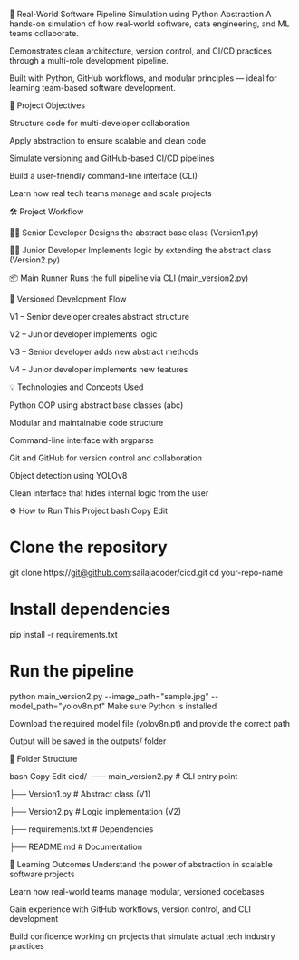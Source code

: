 🚀 Real-World Software Pipeline Simulation using Python Abstraction
A hands-on simulation of how real-world software, data engineering, and ML teams collaborate.

Demonstrates clean architecture, version control, and CI/CD practices through a multi-role development pipeline.

Built with Python, GitHub workflows, and modular principles — ideal for learning team-based software development.

🎯 Project Objectives

Structure code for multi-developer collaboration

Apply abstraction to ensure scalable and clean code

Simulate versioning and GitHub-based CI/CD pipelines

Build a user-friendly command-line interface (CLI)

Learn how real tech teams manage and scale projects

🛠️ Project Workflow

👨‍💻 Senior Developer
Designs the abstract base class (Version1.py)

👩‍💻 Junior Developer
Implements logic by extending the abstract class (Version2.py)

📦 Main Runner
Runs the full pipeline via CLI (main_version2.py)

🔁 Versioned Development Flow 

V1 – Senior developer creates abstract structure

V2 – Junior developer implements logic

V3 – Senior developer adds new abstract methods

V4 – Junior developer implements new features

💡 Technologies and Concepts Used 

Python OOP using abstract base classes (abc)

Modular and maintainable code structure

Command-line interface with argparse

Git and GitHub for version control and collaboration

Object detection using YOLOv8

Clean interface that hides internal logic from the user

⚙️ How to Run This Project
bash
Copy
Edit
# Clone the repository
git clone https://git@github.com:sailajacoder/cicd.git
cd your-repo-name

# Install dependencies
pip install -r requirements.txt

# Run the pipeline

python main_version2.py --image_path="sample.jpg" --model_path="yolov8n.pt"
Make sure Python is installed

Download the required model file (yolov8n.pt) and provide the correct path

Output will be saved in the outputs/ folder

📁 Folder Structure

bash
Copy
Edit
cicd/
├── main_version2.py       # CLI entry point

├── Version1.py            # Abstract class (V1)

├── Version2.py            # Logic implementation (V2)

├── requirements.txt       # Dependencies

├── README.md              # Documentation


🧠 Learning Outcomes
Understand the power of abstraction in scalable software projects

Learn how real-world teams manage modular, versioned codebases

Gain experience with GitHub workflows, version control, and CLI development

Build confidence working on projects that simulate actual tech industry practices
